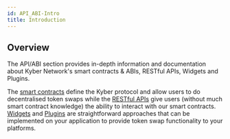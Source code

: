 ```yaml
---
id: API_ABI-Intro
title: Introduction
---
```

[//]: # (tagline)
## Overview
The API/ABI section provides in-depth information and documentation about Kyber Network's smart contracts & ABIs, RESTful APIs, Widgets and Plugins.

The [smart contracts](api_abi-kybernetworkproxy.md) define the Kyber protocol and allow users to do decentralised token swaps while the [RESTful APIs](api_abi-restfulapioverview.md) give users (without much smart contract knowledge) the ability to interact with our smart contracts. [Widgets](api_abi-widgetsoverview.md) and [Plugins](api_abi-pluginsoverview.md) are straightforward approaches that can be implemented on your application to provide token swap functionality to your platforms.
